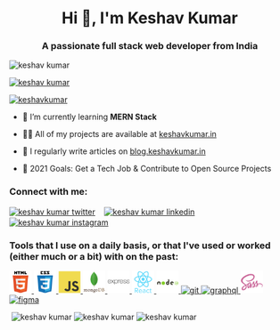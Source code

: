 <h1 align="center">Hi 👋, I'm Keshav Kumar</h1>
<h3 align="center">A passionate full stack web developer from India</h3>

<p align="left"> <img src="https://komarev.com/ghpvc/?username=keshavkumar-in&label=Profile%20views&color=0e75b6&style=flat" alt="keshav kumar" /> </p>

<p align="left"> <a href="https://github.com/ryo-ma/github-profile-trophy"><img src="https://github-profile-trophy.vercel.app/?username=keshavkumar-in" alt="keshav kumar" /></a> </p>

<p align="left"> <a href="https://twitter.com/keshavcodes" target="blank"><img src="https://img.shields.io/twitter/follow/keshavcodes?logo=twitter&style=for-the-badge" alt="keshavkumar" /></a> </p>

- 🌱 I’m currently learning **MERN Stack**

- 👨‍💻 All of my projects are available at [keshavkumar.in](https://keshavkumar.in)

- 📝 I regularly write articles on [blog.keshavkumar.in](https://blog.keshavkumar.in)

- 🎯 2021 Goals: Get a Tech Job & Contribute to Open Source Projects

<h3 align="left">Connect with me:</h3>
<p align="left">
<a href="https://twitter.com/keshavkumar_in" target="blank"><img align="center" src="https://cdn2.iconfinder.com/data/icons/social-media-2285/512/1_Twitter_colored_svg-512.png" alt="keshav kumar twitter" height="30" width="30" /></a>&nbsp;&nbsp;&nbsp;
<a href="https://linkedin.com/in/keshav-codes" target="blank"><img align="center" src="https://cdn2.iconfinder.com/data/icons/social-media-2285/512/1_Linkedin_unofficial_colored_svg-512.png" alt="keshav kumar linkedin" height="30" width="30" /></a>&nbsp;&nbsp;&nbsp;
<a href="https://instagram.com/keshavkumar_in" target="blank"><img align="center" src="https://cdn2.iconfinder.com/data/icons/social-media-2285/512/1_Instagram_colored_svg_1-512.png" alt="keshav kumar instagram" height="30" width="30" /></a>
</p>

<h3 align="left">Tools that I use on a daily basis, or that I've used or worked (either much or a bit) with on the past:</h3>
<p align="left"><a href="https://www.w3.org/html/" target="_blank"> <img src="https://raw.githubusercontent.com/devicons/devicon/master/icons/html5/html5-original-wordmark.svg" alt="html5" width="40" height="40"/> </a><a href="https://www.w3schools.com/css/" target="_blank"> <img src="https://raw.githubusercontent.com/devicons/devicon/master/icons/css3/css3-original-wordmark.svg" alt="css3" width="40" height="40"/> </a><a href="https://developer.mozilla.org/en-US/docs/Web/JavaScript" target="_blank"> <img src="https://raw.githubusercontent.com/devicons/devicon/master/icons/javascript/javascript-original.svg" alt="javascript" width="40" height="40"/> </a><a href="https://www.mongodb.com/" target="_blank"> <img src="https://raw.githubusercontent.com/devicons/devicon/master/icons/mongodb/mongodb-original-wordmark.svg" alt="mongodb" width="40" height="40"/> </a><a href="https://expressjs.com" target="_blank"> <img src="https://raw.githubusercontent.com/devicons/devicon/master/icons/express/express-original-wordmark.svg" alt="express" width="40" height="40"/> </a><a href="https://reactjs.org/" target="_blank"> <img src="https://raw.githubusercontent.com/devicons/devicon/master/icons/react/react-original-wordmark.svg" alt="react" width="40" height="40"/> </a><a href="https://nodejs.org" target="_blank"> <img src="https://raw.githubusercontent.com/devicons/devicon/master/icons/nodejs/nodejs-original-wordmark.svg" alt="nodejs" width="40" height="40"/> </a>  <a href="https://git-scm.com/" target="_blank"> <img src="https://www.vectorlogo.zone/logos/git-scm/git-scm-icon.svg" alt="git" width="40" height="40"/> </a> <a href="https://graphql.org" target="_blank"> <img src="https://www.vectorlogo.zone/logos/graphql/graphql-icon.svg" alt="graphql" width="40" height="40"/> </a><a href="https://sass-lang.com" target="_blank"> <img src="https://raw.githubusercontent.com/devicons/devicon/master/icons/sass/sass-original.svg" alt="sass" width="40" height="40"/> </a><a href="https://www.figma.com/" target="_blank"> <img src="https://www.vectorlogo.zone/logos/figma/figma-icon.svg" alt="figma" width="40" height="40"/> </a></p>


 <a>&nbsp;<img  src="https://github-readme-stats-keshavkumardev.vercel.app/api?username=keshavkumar-in&count_private=true&show_icons=true&theme=radical&locale=en" alt="keshav kumar" /></a>
 <a><img  src="https://github-readme-stats-keshavkumardev.vercel.app/api/top-langs?username=keshavkumar-in&count_private=true&show_icons=true&theme=radical&locale=en&layout=compact" alt="keshav kumar" /></a>
<a><img  src="https://github-readme-streak-stats.herokuapp.com/?user=keshavkumar-in&" alt="keshav kumar" /></a>

